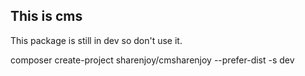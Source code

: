 ## This is cms

This package is still in dev so don't use it.

composer create-project sharenjoy/cmsharenjoy --prefer-dist -s dev